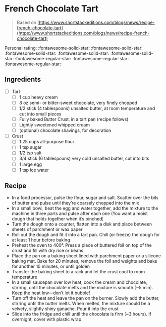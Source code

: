 <!-- Needs Manual Review -->

<!-- Do not modify sections with "AUTO-*". They are updated by make.py -->

# French Chocolate Tart

> Based on [https://www.shortstackeditions.com/blogs/news/recipe-french-chocolate-tart](https://www.shortstackeditions.com/blogs/news/recipe-french-chocolate-tart)

<!-- rating=2; (User can specify rating on scale of 1-5) -->
<!-- AUTO-UserRating -->
Personal rating: :fontawesome-solid-star: :fontawesome-solid-star: :fontawesome-solid-star: :fontawesome-solid-star: :fontawesome-solid-star: :fontawesome-regular-star: :fontawesome-regular-star: :fontawesome-regular-star:
<!-- /AUTO-UserRating -->

<!-- name_image=None; (User can specify image name) -->
<!-- AUTO-Image -->
<!-- TODO: Capture image -->
<!-- /AUTO-Image -->

## Ingredients

* [ ] Tart
    * [ ] 1 cup heavy cream
    * [ ] 8 oz semi- or bitter-sweet chocolate, very finely chopped
    * [ ] 1/2 stick (4 tablespoons) unsalted butter, at room temperature and cut into small pieces
    * [ ] Fully baked Butter Crust, in a tart pan (recipe follows)
    * [ ] Lightly sweetened whipped cream
    * [ ] (optional) chocolate shavings, for decoration
* [ ] Crust
    * [ ] 1.25 cups all-purpose flour
    * [ ] 1 tsp sugar
    * [ ] 1/2 tsp salt
    * [ ] 3/4 stick (6 tablespoons) very cold unsalted butter, cut into bits
    * [ ] 1 large egg
    * [ ] 1 tsp ice water

## Recipe

* In a food processor, pulse the flour, sugar and salt. Scatter over the bits of butter and pulse until they’re coarsely chopped into the mix
* In a small bowl, beat the egg and water together, add the mixture to the machine in three parts and pulse after each one (You want a moist dough that holds together when it’s pinched)
* Turn the dough onto a counter, flatten into a disk and place between sheets of parchment or wax paper
* Roll out the dough and fit it into a tart pan. Chill (or freeze) the dough for at least 1 hour before baking
* Preheat the oven to 400°. Press a piece of buttered foil on top of the crust and fill with dry rice or beans
* Place the pan on a baking sheet lined with parchment paper or a silicone baking mat. Bake for 20 minutes, remove the foil and weights and bake for another 10 minutes, or until golden
* Transfer the baking sheet to a rack and let the crust cool to room temperature
* In a small saucepan over low heat, cook the cream and chocolate, stirring, until the chocolate melts and the mixture is smooth (~5 min). Keep the heat low—don’t let it bubble!
* Turn off the heat and leave the pan on the burner. Slowly add the butter, stirring until the butter melts. When melted, the mixture should be a velvety, slightly shiny ganache. Pour it into the crust
* Slide into the fridge and chill until the chocolate is firm (~3 hours). If overnight, cover with plastic wrap
